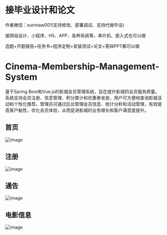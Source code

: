 # 接毕业设计和论文
作者微信：xunmaw001(支持修改、部署调试、支持代做毕设)

接网站设计、小程序、H5、APP、各种系统等，单片机、嵌入式也可以做

选题+开题报告+任务书+程序定制+安装测试+论文+答辩PPT都可以做
# Cinema-Membership-Management-System
基于Spring Boot和Vue.js的影城会员管理系统，旨在提升影城的会员服务质量。系统支持会员注册、信息管理、积分累计和优惠券发放，用户可方便地查询影城活动和个性化推荐。管理员可通过后台管理会员信息、统计分析和活动管理，有效提高客户黏性，优化会员体验，从而促进影城的业务增长和客户满意度提升。
## 首页
![image](https://github.com/user-attachments/assets/448b520a-23be-4adc-a9e9-634da4a5a2d4)
## 注册
![image](https://github.com/user-attachments/assets/473a339a-dc79-4d91-8493-d82dfa9e074b)
## 通告
![image](https://github.com/user-attachments/assets/8416baa2-c0d5-4598-a6d5-f15735fc421f)
## 电影信息
![image](https://github.com/user-attachments/assets/4cc86578-56b4-4d88-b92f-cdec174b329e)
